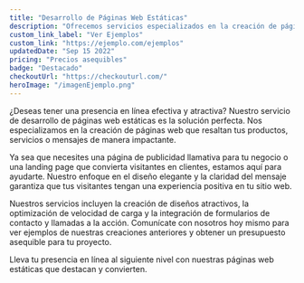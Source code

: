 ```yaml
---
title: "Desarrollo de Páginas Web Estáticas"
description: "Ofrecemos servicios especializados en la creación de páginas web estáticas que cautiven a tus visitantes. Desde páginas de publicidad impactantes hasta landing pages efectivas, estamos aquí para convertir tus ideas en realidad en línea."
custom_link_label: "Ver Ejemplos"
custom_link: "https://ejemplo.com/ejemplos"
updatedDate: "Sep 15 2022"
pricing: "Precios asequibles"
badge: "Destacado"
checkoutUrl: "https://checkouturl.com/"
heroImage: "/imagenEjemplo.png"
---
```


¿Deseas tener una presencia en línea efectiva y atractiva? Nuestro servicio de desarrollo de páginas web estáticas es la solución perfecta. Nos especializamos en la creación de páginas web que resaltan tus productos, servicios o mensajes de manera impactante.

Ya sea que necesites una página de publicidad llamativa para tu negocio o una landing page que convierta visitantes en clientes, estamos aquí para ayudarte. Nuestro enfoque en el diseño elegante y la claridad del mensaje garantiza que tus visitantes tengan una experiencia positiva en tu sitio web.

Nuestros servicios incluyen la creación de diseños atractivos, la optimización de velocidad de carga y la integración de formularios de contacto y llamadas a la acción. Comunícate con nosotros hoy mismo para ver ejemplos de nuestras creaciones anteriores y obtener un presupuesto asequible para tu proyecto.

Lleva tu presencia en línea al siguiente nivel con nuestras páginas web estáticas que destacan y convierten.
